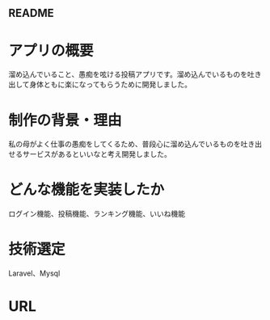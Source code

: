 ## README

# アプリの概要

溜め込んでいること、愚痴を呟ける投稿アプリです。溜め込んでいるものを吐き出して身体ともに楽になってもらうために開発しました。

# 制作の背景・理由

私の母がよく仕事の愚痴をしてくるため、普段心に溜め込んでいるものを吐き出せるサービスがあるといいなと考え開発しました。

# どんな機能を実装したか

ログイン機能、投稿機能、ランキング機能、いいね機能

# 技術選定

Laravel、Mysql

# URL
